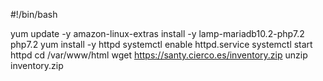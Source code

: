 #!/bin/bash

yum update -y
amazon-linux-extras install -y lamp-mariadb10.2-php7.2 php7.2
yum install -y httpd
systemctl enable httpd.service
systemctl start httpd
cd /var/www/html
wget https://santy.cierco.es/inventory.zip
unzip inventory.zip
